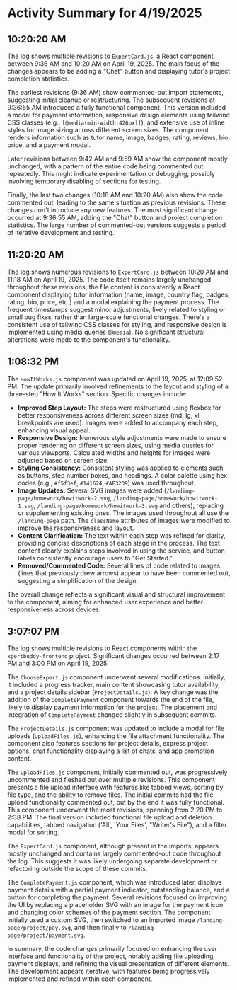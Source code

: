 # Activity Summary for 4/19/2025

## 10:20:20 AM
The log shows multiple revisions to `ExpertCard.js`, a React component, between 9:36 AM and 10:20 AM on April 19, 2025.  The main focus of the changes appears to be adding a "Chat" button and displaying tutor's project completion statistics.

The earliest revisions (9:36 AM) show commented-out import statements, suggesting initial cleanup or restructuring. The subsequent revisions at 9:36:55 AM introduced a fully functional component.  This version included a modal for payment information,  responsive design elements using tailwind CSS classes (e.g., `[@media(min-width:426px)]`), and extensive use of inline styles for image sizing across different screen sizes.  The component renders information such as tutor name, image, badges, rating, reviews, bio, price, and a payment modal.

Later revisions between 9:42 AM and 9:59 AM show the component mostly unchanged, with a pattern of the entire code being commented out repeatedly.  This might indicate experimentation or debugging, possibly involving temporary disabling of sections for testing.

Finally, the last two changes (10:18 AM and 10:20 AM) also show the code commented out, leading to the same situation as previous revisions. These changes don't introduce any new features.  The most significant change occurred at 9:36:55 AM, adding the "Chat" button and  project completion statistics.  The large number of commented-out versions suggests a period of iterative development and testing.


## 11:20:20 AM
The log shows numerous revisions to `ExpertCard.js` between 10:20 AM and 11:18 AM on April 19, 2025.  The code itself remains largely unchanged throughout these revisions; the file content is consistently a React component displaying tutor information (name, image, country flag, badges, rating, bio, price, etc.) and a modal explaining the payment process. The frequent timestamps suggest minor adjustments, likely related to styling or small bug fixes, rather than large-scale functional changes. There's a consistent use of tailwind CSS classes for styling, and responsive design is implemented using media queries (`@media`).  No significant structural alterations were made to the component's functionality.


## 1:08:32 PM
The `HowItWorks.js` component was updated on April 19, 2025, at 12:09:52 PM.  The update primarily involved refinements to the layout and styling of a three-step "How It Works" section.  Specific changes include:

* **Improved Step Layout:** The steps were restructured using flexbox for better responsiveness across different screen sizes (md, lg, xl breakpoints are used).  Images were added to accompany each step, enhancing visual appeal.
* **Responsive Design:**  Numerous style adjustments were made to ensure proper rendering on different screen sizes, using media queries for various viewports.  Calculated widths and heights for images were adjusted based on screen size.
* **Styling Consistency:** Consistent styling was applied to elements such as buttons, step number boxes, and headings.  A color palette using hex codes (e.g., `#f5f3ef`, `#141624`, `#AF32D9`) was used throughout.
* **Image Updates:** Several SVG images were added (`/landing-page/homework/howitwork-2.svg`, `/landing-page/homework/howitwork-1.svg`, `/landing-page/homework/howitwork-3.svg` and others), replacing or supplementing existing ones. The images used throughout all use the `/landing-page` path. The `className` attributes of images were modified to improve the responsiveness and layout.
* **Content Clarification:**  The text within each step was refined for clarity, providing concise descriptions of each stage in the process.  The text content clearly explains steps involved in using the service, and button labels consistently encourage users to "Get Started."
* **Removed/Commented Code:** Several lines of code related to images (lines that previously drew arrows) appear to have been commented out, suggesting a simplification of the design.


The overall change reflects a significant visual and structural improvement to the component, aiming for enhanced user experience and better responsiveness across devices.


## 3:07:07 PM
The log shows multiple revisions to React components within the `xpertbuddy-frontend` project.  Significant changes occurred between 2:17 PM and 3:00 PM on April 19, 2025.

The `ChooseExpert.js` component underwent several modifications.  Initially,  it included a progress tracker, main content showcasing tutor availability, and a project details sidebar (`ProjectDetails.js`).  A key change was the addition of the `CompletePayment` component towards the end of the file,  likely to display payment information for the project. The placement and integration of `CompletePayment` changed slightly in subsequent commits.


The `ProjectDetails.js` component was updated to include a modal for file uploads (`UploadFiles.js`), enhancing the file attachment functionality.  The component also features sections for project details, express project options, chat functionality displaying a list of chats, and app promotion content.

The `UploadFiles.js` component, initially commented out, was progressively uncommented and fleshed out over multiple revisions.  This component presents a file upload interface with features like tabbed views, sorting by file type, and the ability to remove files. The initial commits had the file upload functionality commented out, but by the end it was fully functional. This component underwent the most revisions, spanning from 2:20 PM to 2:38 PM.  The final version included functional file upload and deletion capabilities, tabbed navigation ('All', 'Your Files', "Writer's File"), and a filter modal for sorting.


The `ExpertCard.js` component, although present in the imports,  appears mostly unchanged and contains largely commented-out code throughout the log.  This suggests it was likely undergoing separate development or refactoring outside the scope of these commits.

The `CompletePayment.js` component, which was introduced later,  displays payment details with a partial payment indicator, outstanding balance, and a button for completing the payment.  Several revisions focused on improving the UI by replacing a placeholder SVG with an image for the payment icon and changing color schemes of the payment section.  The component initially used a custom SVG, then switched to an imported image `/landing-page/project/pay.svg`, and then finally to `/landing-page/project/payment.svg`.


In summary, the code changes primarily focused on enhancing the user interface and functionality of the project, notably adding file uploading, payment displays, and refining the visual presentation of different elements.  The development appears iterative, with features being progressively implemented and refined within each component.
